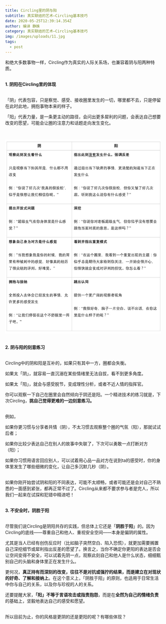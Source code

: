 ```yaml
---
title: Circling里的阴与阳
subtitle: 真实联结的艺术—Circling基本技巧
date: 2020-05-25T12:39:14.354Z
author: 编译 静姝
category: 真实联结的艺术—Circling基本技巧
img: /images/uploads/11.jpg
tags:
  - post
---
```

和绝大多数事物一样，Circling作为真实的人际关系场，也兼容着阴与阳两种特质。

\
**1.  阴阳在Circling里的体现**

\
「阴」代表包容，只是察觉、感受、接收圈里发生的一切，哪里都不去，只是停留在此时此地，拥抱事物本来的样子。

「阳」代表力量，是一条更主动的路径，会问出更多犀利的问题，会表达自己想要改变的愿望，可能会让圈的注意力和话题走向发生变化。

<br/>

![](/images/uploads/circling中的阴阳3-2.jpg)

\
**2.  阴与阳的刻意练习**

\
Circling中的阴和阳是互补的，如果只有其中一方，圈都会失衡。

如果太「阴」，就容易一直沉溺在某些情绪里无法自拔，看不到更多角度。

如果太「阳」，就会与感受脱节，变成理性分析，或者不近人情的指挥官。

你可以观察一下自己在圈里会自然倾向于阴还是阳。一个精进技术的练习就是，下次Circling，**挑自己觉得更难的一边刻意练习。**

\
例如，

如果你更习惯与分享者共情（阴），不太习惯去观察整个圈的气氛（阳），那就试试后者；

如果你比较少表达自己在别人的故事中失联了，下次可以勇敢一点打断对方（阳）；

如果你习惯用语言回应别人，可以试着用心品一品对方在说到ta的感受时，你的身体里发生了哪些细微的变化，让自己多沉默几秒（阴）。

\
如果你刚开始尝试阴和阳的不同表达，可能不太顺畅，或者可能还是会对自己不熟悉的一面感到紧张，都再正常不过了。Circling从来都不要求参与者是完人，所以我们一起来在试探和犯错中精进吧！

\
**3. 不安全时，阴胜于阳**

\
尽管我们说Circling是阴阳共存的实践，但总体上它还是「**阴胜于阳**」的。因为Circling的底线——尊重自己和他人、重视安全空间——本身是偏阴的属性。

尤其是当人已经有创伤反应时（比如脑子突然空白、陷入恐慌），就更加需要搁置自己深挖细节或犀利指出反差的愿望了。换言之，当你不确定你更阳的表达是否会让空间变得不安全，可以试着先阴一点，观察此刻自己和他人是什么状态，细细甄别自己的头脑和身体里正在发生什么。

更何况，**真正持有而深刻的改变，往往不是对抗或强拧的结果，而是建立在对现状的好奇、了解和接纳上**。在这个意义上，「阴胜于阳」的原则，也适用于日常生活中你与自己的关系，以及你与珍视的人的关系。

还要提醒大家，**「阳」不等于言语攻击或指责抱怨**，而是在**全然为自己的情绪负责**的基础上，坚毅地表达自己的感受和愿望。

\
所以目前为止，你的风格是更阴的还是更阳的呢？有哪些体现？